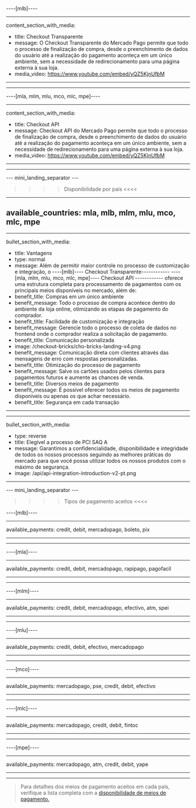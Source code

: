 ----[mlb]----

---
content_section_with_media: 
 - title: Checkout Transparente
 - message: O Checkout Transparente do Mercado Pago permite que todo o processo de finalização de compra, desde o preenchimento de dados do usuário até a realização do pagamento aconteça em um único ambiente, sem a necessidade de redirecionamento para uma página externa à sua loja.
 - media_video: https://www.youtube.com/embed/yQZ5KjnUfbM
---

------------

----[mla, mlm, mlu, mco, mlc, mpe]----

---
content_section_with_media: 
 - title: Checkout API
 - message: Checkout API do Mercado Pago permite que todo o processo de finalização de compra, desde o preenchimento de dados do usuário até a realização do pagamento aconteça em um único ambiente, sem a necessidade de redirecionamento para uma página externa à sua loja.
 - media_video: https://www.youtube.com/embed/yQZ5KjnUfbM
---

------------

--- mini_landing_separator ---

>>>> Disponibilidade por país <<<<
---
available_countries: mla, mlb, mlm, mlu, mco, mlc, mpe
---
---
bullet_section_with_media: 
 - title: Vantagens
 - type: normal
 - message: Além de permitir maior controle no processo de customização e integração, o ----[mlb]---- Checkout Transparente------------ ----[mla, mlm, mlu, mco, mlc, mpe]---- Checkout API ------------ oferece uma estrutura completa para processamento de pagamentos com os principais meios disponíveis no mercado, além de:
 - benefit_title: Compras em um único ambiente
 - benefit_message: Todo o processo de compra acontece dentro do ambiente da loja online, otimizando as etapas de pagamento do comprador.
 - benefit_title: Facilidade de customização e integração
 - benefit_message: Gerencie todo o processo de coleta de dados no frontend onde o comprador realiza a solicitação de pagamento.
 - benefit_title: Comunicação personalizada
 - image: /checkout-bricks/cho-bricks-landing-v4.png
 - benefit_message: Comunicação direta com clientes através das mensagens de erro com respostas personalizadas.
 - benefit_title: Otimização do processo de pagamento
 - benefit_message: Salve os cartões usados pelos clientes para pagamentos futuros e aumente as chances de venda.
 - benefit_title: Diversos meios de pagamento
 - benefit_message: É possível oferecer todos os meios de pagamento disponíveis ou apenas os que achar necessário.
 - benefit_title: Segurança em cada transação
---
---
bullet_section_with_media: 
 - type: reverse
 - title: Elegível a processo de PCI SAQ A
 - message: Garantimos a confidencialidade, disponibilidade e integridade de todos os nossos processos seguindo as melhores práticas do mercado para que você possa utilizar todos os nossos produtos com o máximo de segurança.
 - image: /api/api-integration-introduction-v2-pt.png
---


--- mini_landing_separator ---
>>>> Tipos de pagamento aceitos <<<<

----[mlb]----

---
available_payments: credit, debit, mercadopago, boleto, pix

---

------------

----[mla]---- 

---
available_payments: credit, debit, mercadopago, rapipago, pagofacil

----
------------

----[mlm]---- 

---
available_payments: credit, debit, mercadopago, efectivo, atm, spei

----
------------

----[mlu]---- 

---
available_payments: credit, debit, efectivo, mercadopago

----
------------

----[mco]---- 

---
available_payments: mercadopago, pse, credit, debit, efectivo

----
------------

----[mlc]---- 

---
available_payments: mercadopago, credit, debit, fintoc

----
------------

----[mpe]---- 

---
available_payments: mercadopago, atm, credit, debit, yape

----
------------
> Para detalhes dos meios de pagamento aceitos em cada país, verifique a lista completa com a [disponibilidade de meios de pagamento.](/developers/pt/docs/sales-processing/payment-methods)